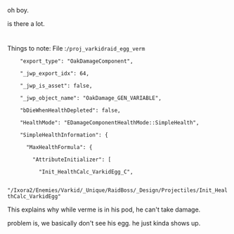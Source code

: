 oh boy.

is there a lot.

#

Things to note:
File :`/proj_varkidraid_egg_verm`

`    "export_type": "OakDamageComponent",`

`    "_jwp_export_idx": 64,`
    
`    "_jwp_is_asset": false,`
    
`    "_jwp_object_name": "OakDamage_GEN_VARIABLE",`
    
`    "bDieWhenHealthDepleted": false,`
    
`    "HealthMode": "EDamageComponentHealthMode::SimpleHealth",`
    
`    "SimpleHealthInformation": {`
    
`      "MaxHealthFormula": {`
      
`        "AttributeInitializer": [`
        
`          "Init_HealthCalc_VarkidEgg_C",`
          
`          "/Ixora2/Enemies/Varkid/_Unique/RaidBoss/_Design/Projectiles/Init_HealthCalc_VarkidEgg"`
          
This explains why while verme is in his pod, he can't take damage. 

problem is, we basically don't see his egg. he just kinda shows up. 
